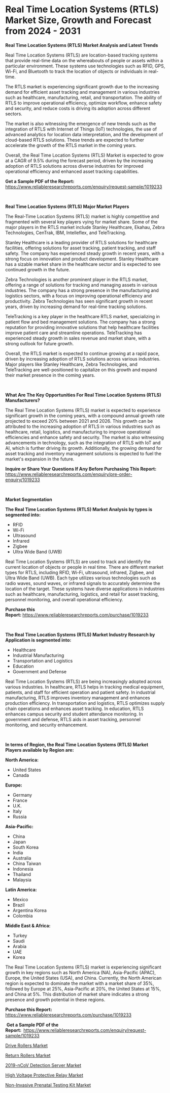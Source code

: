 <p><h1>Real Time Location Systems (RTLS) Market Size, Growth and Forecast from 2024 - 2031</h1></p><p><strong>Real Time Location Systems (RTLS) Market Analysis and Latest Trends</strong></p>
<p><p>Real Time Location Systems (RTLS) are location-based tracking systems that provide real-time data on the whereabouts of people or assets within a particular environment. These systems use technologies such as RFID, GPS, Wi-Fi, and Bluetooth to track the location of objects or individuals in real-time.</p><p>The RTLS market is experiencing significant growth due to the increasing demand for efficient asset tracking and management in various industries such as healthcare, manufacturing, retail, and transportation. The ability of RTLS to improve operational efficiency, optimize workflow, enhance safety and security, and reduce costs is driving its adoption across different sectors.</p><p>The market is also witnessing the emergence of new trends such as the integration of RTLS with Internet of Things (IoT) technologies, the use of advanced analytics for location data interpretation, and the development of cloud-based RTLS solutions. These trends are expected to further accelerate the growth of the RTLS market in the coming years.</p><p>Overall, the Real Time Location Systems (RTLS) Market is expected to grow at a CAGR of 9.5% during the forecast period, driven by the increasing adoption of RTLS solutions across diverse industries for improved operational efficiency and enhanced asset tracking capabilities.</p></p>
<p><strong>Get a Sample PDF of the Report:&nbsp;</strong> <a href="https://www.reliableresearchreports.com/enquiry/request-sample/1019233">https://www.reliableresearchreports.com/enquiry/request-sample/1019233</a></p>
<p>&nbsp;</p>
<p><strong>Real Time Location Systems (RTLS) Major Market Players</strong></p>
<p><p>The Real-Time Location Systems (RTLS) market is highly competitive and fragmented with several key players vying for market share. Some of the major players in the RTLS market include Stanley Healthcare, Ekahau, Zebra Technologies, CenTrak, IBM, Intelleflex, and TeleTracking.</p><p>Stanley Healthcare is a leading provider of RTLS solutions for healthcare facilities, offering solutions for asset tracking, patient tracking, and staff safety. The company has experienced steady growth in recent years, with a strong focus on innovation and product development. Stanley Healthcare has a sizable market share in the healthcare sector and is expected to see continued growth in the future.</p><p>Zebra Technologies is another prominent player in the RTLS market, offering a range of solutions for tracking and managing assets in various industries. The company has a strong presence in the manufacturing and logistics sectors, with a focus on improving operational efficiency and productivity. Zebra Technologies has seen significant growth in recent years, driven by increasing demand for real-time tracking solutions.</p><p>TeleTracking is a key player in the healthcare RTLS market, specializing in patient flow and bed management solutions. The company has a strong reputation for providing innovative solutions that help healthcare facilities improve patient care and streamline operations. TeleTracking has experienced steady growth in sales revenue and market share, with a strong outlook for future growth.</p><p>Overall, the RTLS market is expected to continue growing at a rapid pace, driven by increasing adoption of RTLS solutions across various industries. Major players like Stanley Healthcare, Zebra Technologies, and TeleTracking are well-positioned to capitalize on this growth and expand their market presence in the coming years.</p></p>
<p>&nbsp;</p>
<p><strong>What Are The Key Opportunities For Real Time Location Systems (RTLS) Manufacturers?</strong></p>
<p><p>The Real Time Location Systems (RTLS) market is expected to experience significant growth in the coming years, with a compound annual growth rate projected to exceed 20% between 2021 and 2026. This growth can be attributed to the increasing adoption of RTLS in various industries such as healthcare, retail, logistics, and manufacturing to improve operational efficiencies and enhance safety and security. The market is also witnessing advancements in technology, such as the integration of RTLS with IoT and AI, which is further driving its growth. Additionally, the growing demand for asset tracking and inventory management solutions is expected to fuel the market's expansion in the future.</p></p>
<p><strong>Inquire or Share Your Questions If Any Before Purchasing This Report:</strong> <a href="https://www.reliableresearchreports.com/enquiry/pre-order-enquiry/1019233">https://www.reliableresearchreports.com/enquiry/pre-order-enquiry/1019233</a></p>
<p>&nbsp;</p>
<p><strong>Market Segmentation</strong></p>
<p><strong>The Real Time Location Systems (RTLS) Market Analysis by types is segmented into:</strong></p>
<p><ul><li>RFID</li><li>Wi-Fi</li><li>Ultrasound</li><li>Infrared</li><li>Zigbee</li><li>Ultra Wide Band (UWB)</li></ul></p>
<p><p>Real Time Location Systems (RTLS) are used to track and identify the current location of objects or people in real time. There are different market types for RTLS, including RFID, Wi-Fi, ultrasound, infrared, Zigbee, and Ultra Wide Band (UWB). Each type utilizes various technologies such as radio waves, sound waves, or infrared signals to accurately determine the location of the target. These systems have diverse applications in industries such as healthcare, manufacturing, logistics, and retail for asset tracking, personnel monitoring, and overall operational efficiency.</p></p>
<p><strong>Purchase this Report:&nbsp;</strong><a href="https://www.reliableresearchreports.com/purchase/1019233">https://www.reliableresearchreports.com/purchase/1019233</a></p>
<p>&nbsp;</p>
<p><strong>The Real Time Location Systems (RTLS) Market Industry Research by Application is segmented into:</strong></p>
<p><ul><li>Healthcare</li><li>Industrial Manufacturing</li><li>Transportation and Logistics</li><li>Education</li><li>Government and Defense</li></ul></p>
<p><p>Real Time Location Systems (RTLS) are being increasingly adopted across various industries. In healthcare, RTLS helps in tracking medical equipment, patients, and staff for efficient operation and patient safety. In industrial manufacturing, RTLS improves inventory management and enhances production efficiency. In transportation and logistics, RTLS optimizes supply chain operations and enhances asset tracking. In education, RTLS enhances campus security and student attendance monitoring. In government and defense, RTLS aids in asset tracking, personnel monitoring, and security enhancement.</p></p>
<p>&nbsp;</p>
<p><strong>In terms of Region, the Real Time Location Systems (RTLS) Market Players available by Region are:</strong></p>
<p>
    <p> <strong> North America: </strong>
        <ul>
            <li>United States</li>
            <li>Canada</li>
        </ul>
        </p> 
    <p> <strong> Europe: </strong>
        <ul>
            <li>Germany</li>
            <li>France</li>
            <li>U.K.</li>
            <li>Italy</li>
            <li>Russia</li>
        </ul>
        </p> 
    <p> <strong> Asia-Pacific: </strong>
        <ul>
            <li>China</li>
            <li>Japan</li>
            <li>South Korea</li>
            <li>India</li>
            <li>Australia</li>
            <li>China Taiwan</li>
            <li>Indonesia</li>
            <li>Thailand</li>
            <li>Malaysia</li>
        </ul>
        </p> 
    <p> <strong> Latin America: </strong>
        <ul>
            <li>Mexico</li>
            <li>Brazil</li>
            <li>Argentina Korea</li>
            <li>Colombia</li>
        </ul>
        </p> 
    <p> <strong> Middle East & Africa: </strong>
        <ul>
            <li>Turkey</li>
            <li>Saudi</li>
            <li>Arabia</li>
            <li>UAE</li>
            <li>Korea</li>
        </ul>
    </p>
    </p>
<p><p>The Real Time Location Systems (RTLS) market is experiencing significant growth in key regions such as North America (NA), Asia-Pacific (APAC), Europe, the United States (USA), and China. Currently, the North American region is expected to dominate the market with a market share of 35%, followed by Europe at 25%, Asia-Pacific at 20%, the United States at 15%, and China at 5%. This distribution of market share indicates a strong presence and growth potential in these regions.</p></p>
<p><strong>Purchase this Report: </strong><a href="https://www.reliableresearchreports.com/purchase/1019233">https://www.reliableresearchreports.com/purchase/1019233</a></p>
<p>&nbsp;<strong>Get a Sample PDF of the Report:&nbsp;&nbsp;</strong><a href="https://www.reliableresearchreports.com/enquiry/request-sample/1019233">https://www.reliableresearchreports.com/enquiry/request-sample/1019233</a></p>
<p><strong></strong></p>
<p><p><a href="https://medium.com/p/63b4efbb2fd4/edit">Drive Rollers Market</a></p><p><a href="https://medium.com/@chiragreportprime/return-rollers-market-share-evolution-and-market-growth-trends-2024-2031-79276df82ca4">Return Rollers Market</a></p><p><a href="https://issuu.com/reportprime-2/docs/2019-ncov-detection-server-market-size-2030.pptx">2019-nCoV Detection Server Market</a></p><p><a href="https://github.com/jsmusil/Market-Research-Report-List-1/blob/main/high-voltage-protective-relay-market.md">High Voltage Protective Relay Market</a></p><p><a href="https://issuu.com/reportprime-2/docs/non-invasive-prenatal-testing-kit-market-size-2030">Non-Invasive Prenatal Testing Kit Market</a></p></p>